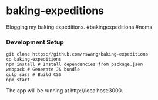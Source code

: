 # baking-expeditions

Blogging my baking expeditions. #bakingexpeditions #noms

### Development Setup

    git clone https://github.com/rswang/baking-expeditions
    cd baking-expeditions
    npm install # Install dependencies from package.json
    webpack # Generate JS bundle
    gulp sass # Build CSS
    npm start

The app will be running at http://localhost:3000.